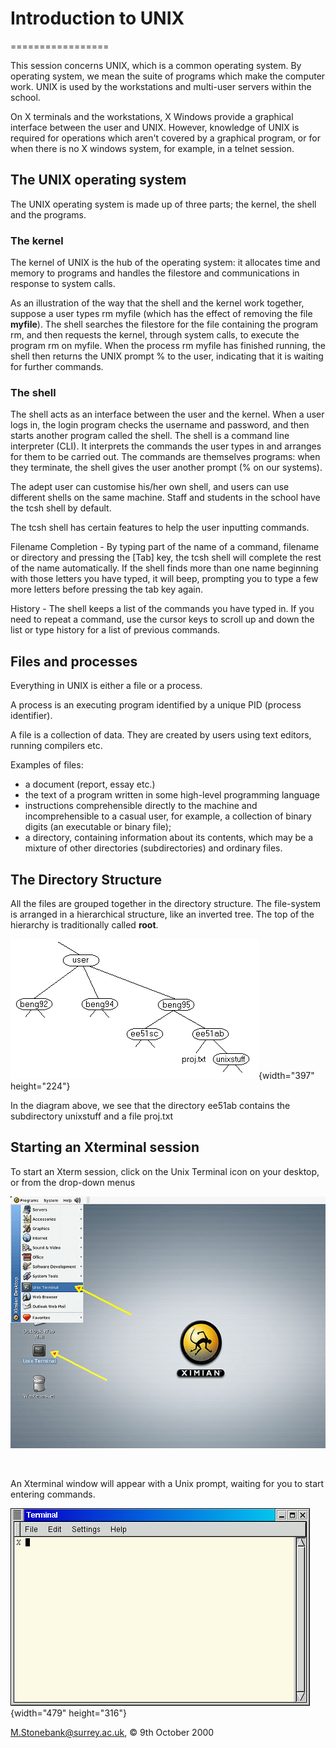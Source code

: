 # Introduction to UNIX
=================


This session concerns UNIX, which is a common operating system. By
operating system, we mean the suite of programs which make the computer
work. UNIX is used by the workstations and multi-user servers within the
school.

On X terminals and the workstations, X Windows provide a graphical
interface between the user and UNIX. However, knowledge of UNIX is
required for operations which aren't covered by a graphical program, or
for when there is no X windows system, for example, in a telnet session.

The UNIX operating system
-------------------------

The UNIX operating system is made up of three parts; the kernel, the
shell and the programs.

### The kernel

The kernel of UNIX is the hub of the operating system: it allocates time
and memory to programs and handles the filestore and communications in
response to system calls.

As an illustration of the way that the shell and the kernel work
together, suppose a user types rm myfile (which has the effect of
removing the file **myfile**). The shell searches the filestore for the
file containing the program rm, and then requests the kernel, through
system calls, to execute the program rm on myfile. When the process rm
myfile has finished running, the shell then returns the UNIX prompt % to
the user, indicating that it is waiting for further commands.

### The shell

The shell acts as an interface between the user and the kernel. When a
user logs in, the login program checks the username and password, and
then starts another program called the shell. The shell is a command
line interpreter (CLI). It interprets the commands the user types in and
arranges for them to be carried out. The commands are themselves
programs: when they terminate, the shell gives the user another prompt
(% on our systems).

The adept user can customise his/her own shell, and users can use
different shells on the same machine. Staff and students in the school
have the tcsh shell by default.

The tcsh shell has certain features to help the user inputting commands.

Filename Completion - By typing part of the name of a command, filename
or directory and pressing the \[Tab\] key, the tcsh shell will complete
the rest of the name automatically. If the shell finds more than one
name beginning with those letters you have typed, it will beep,
prompting you to type a few more letters before pressing the tab key
again.

History - The shell keeps a list of the commands you have typed in. If
you need to repeat a command, use the cursor keys to scroll up and down
the list or type history for a list of previous commands.

Files and processes
-------------------

Everything in UNIX is either a file or a process.

A process is an executing program identified by a unique PID (process
identifier).

A file is a collection of data. They are created by users using text
editors, running compilers etc.

Examples of files:

-   a document (report, essay etc.)
-   the text of a program written in some high-level programming
    language
-   instructions comprehensible directly to the machine and
    incomprehensible to a casual user, for example, a collection of
    binary digits (an executable or binary file);
-   a directory, containing information about its contents, which may be
    a mixture of other directories (subdirectories) and ordinary files.

The Directory Structure
-----------------------

All the files are grouped together in the directory structure. The
file-system is arranged in a hierarchical structure, like an inverted
tree. The top of the hierarchy is traditionally called **root**.

![The Unix file structure](tree.gif){width="397" height="224"}

In the diagram above, we see that the directory ee51ab contains the
subdirectory unixstuff and a file proj.txt

Starting an Xterminal session
-----------------------------

To start an Xterm session, click on the Unix Terminal icon on your
desktop, or from the drop-down menus

![The Unix Terminal icon](unixterminal.jpg)

 

An Xterminal window will appear with a Unix prompt, waiting for you to
start entering commands.

![An X terminal window at the Unix prompt](gterm.gif){width="479"
height="316"}


M.Stonebank@surrey.ac.uk, © 9th October 2000

